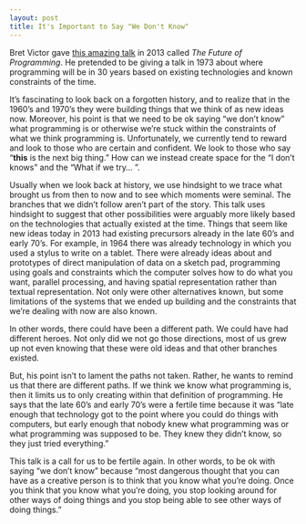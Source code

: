```yaml
---
layout: post
title: It's Important to Say "We Don't Know"
---
```

Bret Victor gave [this amazing talk](http://vimeo.com/71278954) in 2013 called *The Future of Programming*. He pretended to be giving a talk in 1973 about where programming will be in 30 years based on existing technologies and known constraints of the time. 

It’s fascinating to look back on a forgotten history, and to realize that in the 1960’s and 1970’s they were building things that we think of as new ideas now. Moreover, his point is that we need to be ok saying “we don’t know” what programming is or otherwise we’re stuck within the constraints of what we think programming is. Unfortunately, we currently tend to reward and look to those who are certain and confident. We look to those who say “**this** is the next big thing.” How can we instead create space for the “I don’t knows” and the “What if we try… ”.

Usually when we look back at history, we use hindsight to we trace what brought us from then to now and to see which moments were seminal. The branches that we didn’t follow aren’t part of the story. This talk uses hindsight to suggest that other possibilities were arguably more likely based on the technologies that actually existed at the time. Things that seem like new ideas today in 2013 had existing precursors already in the late 60’s and early 70’s. For example, in 1964 there was already technology in which you used a stylus to write on a tablet. There were already ideas about and prototypes of direct manipulation of data on a sketch pad, programming using goals and constraints which the computer solves how to do what you want, parallel processing, and having spatial representation rather than textual representation. Not only were other alternatives known, but some limitations of the systems that we ended up building and the constraints that we’re dealing with now are also known. 

In other words, there could have been a different path. We could have had different heroes. Not only did we not go those directions, most of us grew up not even knowing that these were old ideas and that other branches existed. 

But, his point isn’t to lament the paths not taken. Rather, he wants to remind us that there are different paths. If we think we know what programming is, then it limits us to only creating within that definition of programming. He says that the late 60’s and early 70’s were a fertile time because it was “late enough that technology got to the point where you could do things with computers, but early enough that nobody knew what programming was or what programming was supposed to be. They knew they didn’t know, so they just tried everything.”

This talk is a call for us to be fertile again. In other words, to be ok with saying “we don’t know” because “most dangerous thought that you can have as a creative person is to think that you know what you’re doing. Once you think that you know what you’re doing, you stop looking around for other ways of doing things and you stop being able to see other ways of doing things.” 

 


